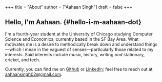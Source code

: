 +++
title = "About"
author = ["Aahaan Singh"]
draft = false
+++

## Hello, I'm Aahaan. {#hello-i-m-aahaan-dot}

I'm a fourth-year student at the University of Chicago studying Computer Science and Economics, currently based in the SF Bay Area.
What motivates me is a desire to methodically break down and understand things—which I mean in the vaguest of senses—particularly those related to my interests.
Said interests include music, history, writing _and_ stationary, cricket, and tech.

Currently, you can find me on [Github](https://github.com/aahaansingh) or [LinkedIn](https://www.linkedin.com/in/aahaan-singh/); feel free to reach out at [aahaansingh02@gmail.com](mailto:aahaansingh02@gmail.com).
